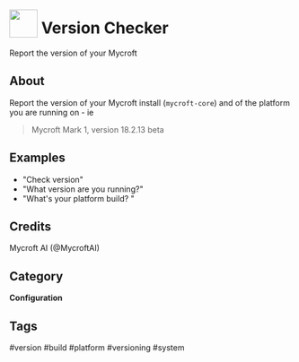 # <img src='https://rawgithub.com/FortAwesome/Font-Awesome/master/advanced-options/raw-svg/solid/code-branch.svg' card_color='#22a7f0' width='50' height='50' style='vertical-align:bottom'/> Version Checker
Report the version of your Mycroft

## About
Report the version of your Mycroft install (`mycroft-core`) and of the platform you are running on - ie 
> Mycroft Mark 1, version 18.2.13 beta

## Examples
* "Check version"
* "What version are you running?"
* "What's your platform build? "

## Credits
Mycroft AI (@MycroftAI)

## Category
**Configuration**

## Tags
#version
#build
#platform
#versioning
#system
